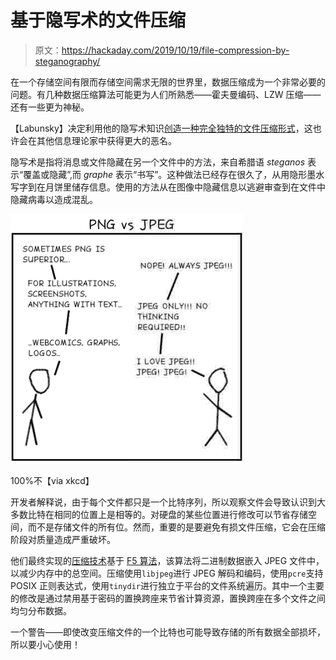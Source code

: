 # 基于隐写术的文件压缩

> 原文：<https://hackaday.com/2019/10/19/file-compression-by-steganography/>

在一个存储空间有限而存储空间需求无限的世界里，数据压缩成为一个非常必要的问题。有几种数据压缩算法可能更为人们所熟悉——霍夫曼编码、LZW 压缩——还有一些更为神秘。

【Labunsky】决定利用他的隐写术知识[创造一种完全独特的文件压缩形式](https://medium.com/@labunskya/about-a-strange-data-compression-method-4d0d9d2e5714)，这也许会在其他信息理论家中获得更大的恶名。

隐写术是指将消息或文件隐藏在另一个文件中的方法，来自希腊语 *steganos* 表示“覆盖或隐藏”,而 *graphe* 表示“书写”。这种做法已经存在很久了，从用隐形墨水写字到在月饼里储存信息。使用的方法从在图像中隐藏信息以逃避审查到在文件中隐藏病毒以造成混乱。

![](img/d3664c1cbcc3894261f094130edd0188.png)

100%不【via xkcd】

开发者解释说，由于每个文件都只是一个比特序列，所以观察文件会导致认识到大多数比特在相同的位置上是相等的。对硬盘的某些位置进行修改可以节省存储空间，而不是存储文件的所有位。然而，重要的是要避免有损文件压缩，它会在压缩阶段对质量造成严重破坏。

他们最终实现的[压缩技术](https://github.com/LabunskyA/f5ar)基于 [F5 算法](https://link.springer.com/chapter/10.1007%2F3-540-45496-9_21)，该算法将二进制数据嵌入 JPEG 文件中，以减少内存中的总空间。压缩使用`libjpeg`进行 JPEG 解码和编码，使用`pcre`支持 POSIX 正则表达式，使用`tinydir`进行独立于平台的文件系统遍历。其中一个主要的修改是通过禁用基于密码的置换跨座来节省计算资源，置换跨座在多个文件之间均匀分布数据。

一个警告——即使改变压缩文件的一个比特也可能导致存储的所有数据全部损坏，所以要小心使用！